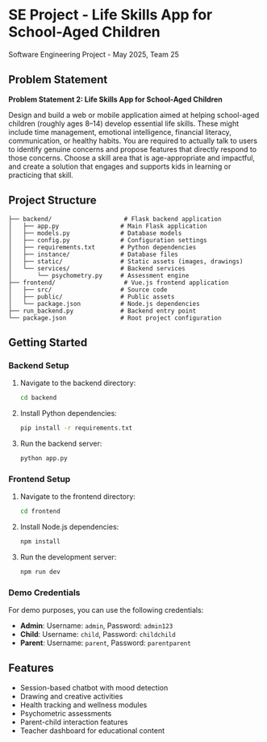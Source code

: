 # SE Project - Life Skills App for School-Aged Children

Software Engineering Project - May 2025, Team 25

## Problem Statement
**Problem Statement 2: Life Skills App for School-Aged Children**

Design and build a web or mobile application aimed at helping school-aged children (roughly ages 8–14) develop essential life skills. These might include time management, emotional intelligence, financial literacy, communication, or healthy habits. You are required to actually talk to users to identify genuine concerns and propose features that directly respond to those concerns. Choose a skill area that is age-appropriate and impactful, and create a solution that engages and supports kids in learning or practicing that skill.

## Project Structure

```
├── backend/                    # Flask backend application
│   ├── app.py                 # Main Flask application
│   ├── models.py              # Database models
│   ├── config.py              # Configuration settings
│   ├── requirements.txt       # Python dependencies
│   ├── instance/              # Database files
│   ├── static/                # Static assets (images, drawings)
│   └── services/              # Backend services
│       └── psychometry.py     # Assessment engine
├── frontend/                   # Vue.js frontend application
│   ├── src/                   # Source code
│   ├── public/                # Public assets
│   └── package.json           # Node.js dependencies
├── run_backend.py             # Backend entry point
└── package.json               # Root project configuration
```

## Getting Started

### Backend Setup
1. Navigate to the backend directory:
   ```bash
   cd backend
   ```

2. Install Python dependencies:
   ```bash
   pip install -r requirements.txt
   ```

3. Run the backend server:
   ```bash
   python app.py
   ```

### Frontend Setup
1. Navigate to the frontend directory:
   ```bash
   cd frontend
   ```

2. Install Node.js dependencies:
   ```bash
   npm install
   ```

3. Run the development server:
   ```bash
   npm run dev
   ```

### Demo Credentials
For demo purposes, you can use the following credentials:

- **Admin**: Username: `admin`, Password: `admin123`
- **Child**: Username: `child`, Password: `childchild`  
- **Parent**: Username: `parent`, Password: `parentparent`

## Features
- Session-based chatbot with mood detection
- Drawing and creative activities
- Health tracking and wellness modules
- Psychometric assessments
- Parent-child interaction features
- Teacher dashboard for educational content
